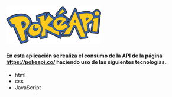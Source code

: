 
![PokeApi](https://raw.githubusercontent.com/PokeAPI/media/master/logo/pokeapi_256.png)

#### En esta aplicación se realiza el consumo de la API de la página https://pokeapi.co/ haciendo uso de las siguientes tecnologías.

* html
* css
* JavaScript 